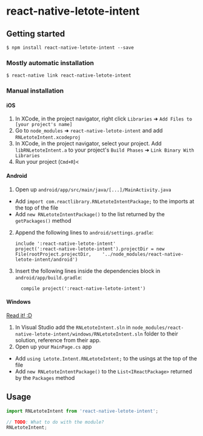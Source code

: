 
# react-native-letote-intent

## Getting started

`$ npm install react-native-letote-intent --save`

### Mostly automatic installation

`$ react-native link react-native-letote-intent`

### Manual installation


#### iOS

1. In XCode, in the project navigator, right click `Libraries` ➜ `Add Files to [your project's name]`
2. Go to `node_modules` ➜ `react-native-letote-intent` and add `RNLetoteIntent.xcodeproj`
3. In XCode, in the project navigator, select your project. Add `libRNLetoteIntent.a` to your project's `Build Phases` ➜ `Link Binary With Libraries`
4. Run your project (`Cmd+R`)<

#### Android

1. Open up `android/app/src/main/java/[...]/MainActivity.java`
  - Add `import com.reactlibrary.RNLetoteIntentPackage;` to the imports at the top of the file
  - Add `new RNLetoteIntentPackage()` to the list returned by the `getPackages()` method
2. Append the following lines to `android/settings.gradle`:
  	```
  	include ':react-native-letote-intent'
  	project(':react-native-letote-intent').projectDir = new File(rootProject.projectDir, 	'../node_modules/react-native-letote-intent/android')
  	```
3. Insert the following lines inside the dependencies block in `android/app/build.gradle`:
  	```
      compile project(':react-native-letote-intent')
  	```

#### Windows
[Read it! :D](https://github.com/ReactWindows/react-native)

1. In Visual Studio add the `RNLetoteIntent.sln` in `node_modules/react-native-letote-intent/windows/RNLetoteIntent.sln` folder to their solution, reference from their app.
2. Open up your `MainPage.cs` app
  - Add `using Letote.Intent.RNLetoteIntent;` to the usings at the top of the file
  - Add `new RNLetoteIntentPackage()` to the `List<IReactPackage>` returned by the `Packages` method


## Usage
```javascript
import RNLetoteIntent from 'react-native-letote-intent';

// TODO: What to do with the module?
RNLetoteIntent;
```
  